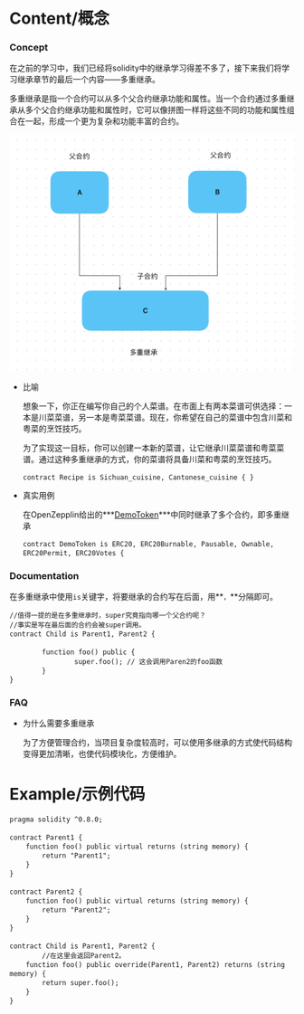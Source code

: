 # Content/概念

### Concept

在之前的学习中，我们已经将solidity中的继承学习得差不多了，接下来我们将学习继承章节的最后一个内容——多重继承。

多重继承是指一个合约可以从多个父合约继承功能和属性。当一个合约通过多重继承从多个父合约继承功能和属性时，它可以像拼图一样将这些不同的功能和属性组合在一起，形成一个更为复杂和功能丰富的合约。

![7718C9D6-7CD4-4452-A8E8-EED230DB291D.jpeg](./img/3-1.jpeg)

- 比喻
    
    想象一下，你正在编写你自己的个人菜谱。在市面上有两本菜谱可供选择：一本是川菜菜谱，另一本是粤菜菜谱。现在，你希望在自己的菜谱中包含川菜和粤菜的烹饪技巧。
    
    为了实现这一目标，你可以创建一本新的菜谱，让它继承川菜菜谱和粤菜菜谱。通过这种多重继承的方式，你的菜谱将具备川菜和粤菜的烹饪技巧。
    
    ```solidity
    contract Recipe is Sichuan_cuisine, Cantonese_cuisine { }
    ```
    
- 真实用例
    
    在OpenZepplin给出的***[DemoToken](https://github.com/OpenZeppelin/defender-templates/blob/d101d4a9cd036b98e284d4169acf5959095523ab/defender/contract-wizard-deployer/contracts/DemoToken/DemoToken.sol#L11C1-L11C89)***中同时继承了多个合约，即多重继承
    
    ```solidity
    contract DemoToken is ERC20, ERC20Burnable, Pausable, Ownable, ERC20Permit, ERC20Votes {
    ```
    

### Documentation

在多重继承中使用`is`关键字，将要继承的合约写在后面，用**`，`**分隔即可。

```solidity
//值得一提的是在多重继承时，super究竟指向哪一个父合约呢？
//事实是写在最后面的合约会被super调用。
contract Child is Parent1, Parent2 { 

		function foo() public {
				super.foo(); // 这会调用Paren2的foo函数
		}	
}

```

### FAQ

- 为什么需要多重继承
    
    为了方便管理合约，当项目复杂度较高时，可以使用多继承的方式使代码结构变得更加清晰，也使代码模块化，方便维护。

# Example/示例代码

```solidity
pragma solidity ^0.8.0;

contract Parent1 {
    function foo() public virtual returns (string memory) {
        return "Parent1";
    }
}

contract Parent2 {
    function foo() public virtual returns (string memory) {
        return "Parent2";
    }
}

contract Child is Parent1, Parent2 {
		//在这里会返回Parent2。
    function foo() public override(Parent1, Parent2) returns (string memory) {
        return super.foo();
    }
}
```